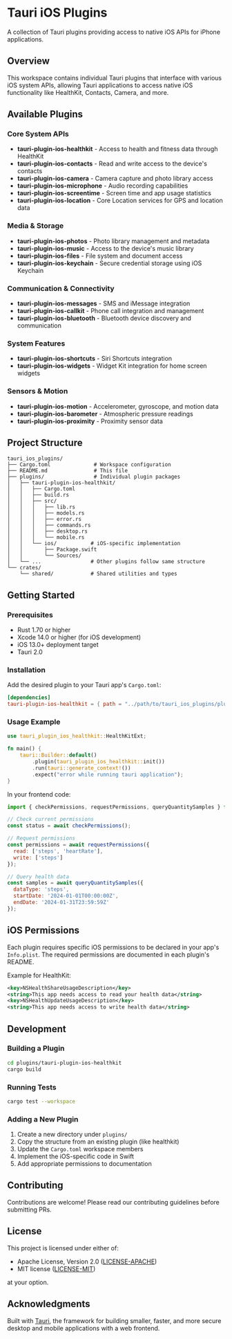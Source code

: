 # Tauri iOS Plugins

A collection of Tauri plugins providing access to native iOS APIs for iPhone applications.

## Overview

This workspace contains individual Tauri plugins that interface with various iOS system APIs, allowing Tauri applications to access native iOS functionality like HealthKit, Contacts, Camera, and more.

## Available Plugins

### Core System APIs
- **tauri-plugin-ios-healthkit** - Access to health and fitness data through HealthKit
- **tauri-plugin-ios-contacts** - Read and write access to the device's contacts
- **tauri-plugin-ios-camera** - Camera capture and photo library access
- **tauri-plugin-ios-microphone** - Audio recording capabilities
- **tauri-plugin-ios-screentime** - Screen time and app usage statistics
- **tauri-plugin-ios-location** - Core Location services for GPS and location data

### Media & Storage
- **tauri-plugin-ios-photos** - Photo library management and metadata
- **tauri-plugin-ios-music** - Access to the device's music library
- **tauri-plugin-ios-files** - File system and document access
- **tauri-plugin-ios-keychain** - Secure credential storage using iOS Keychain

### Communication & Connectivity
- **tauri-plugin-ios-messages** - SMS and iMessage integration
- **tauri-plugin-ios-callkit** - Phone call integration and management
- **tauri-plugin-ios-bluetooth** - Bluetooth device discovery and communication

### System Features
- **tauri-plugin-ios-shortcuts** - Siri Shortcuts integration
- **tauri-plugin-ios-widgets** - Widget Kit integration for home screen widgets

### Sensors & Motion
- **tauri-plugin-ios-motion** - Accelerometer, gyroscope, and motion data
- **tauri-plugin-ios-barometer** - Atmospheric pressure readings
- **tauri-plugin-ios-proximity** - Proximity sensor data

## Project Structure

```
tauri_ios_plugins/
├── Cargo.toml              # Workspace configuration
├── README.md               # This file
├── plugins/                # Individual plugin packages
│   ├── tauri-plugin-ios-healthkit/
│   │   ├── Cargo.toml
│   │   ├── build.rs
│   │   ├── src/
│   │   │   ├── lib.rs
│   │   │   ├── models.rs
│   │   │   ├── error.rs
│   │   │   ├── commands.rs
│   │   │   ├── desktop.rs
│   │   │   └── mobile.rs
│   │   └── ios/           # iOS-specific implementation
│   │       ├── Package.swift
│   │       └── Sources/
│   └── ...                # Other plugins follow same structure
└── crates/
    └── shared/            # Shared utilities and types

```

## Getting Started

### Prerequisites
- Rust 1.70 or higher
- Xcode 14.0 or higher (for iOS development)
- iOS 13.0+ deployment target
- Tauri 2.0

### Installation

Add the desired plugin to your Tauri app's `Cargo.toml`:

```toml
[dependencies]
tauri-plugin-ios-healthkit = { path = "../path/to/tauri_ios_plugins/plugins/tauri-plugin-ios-healthkit" }
```

### Usage Example

```rust
use tauri_plugin_ios_healthkit::HealthKitExt;

fn main() {
    tauri::Builder::default()
        .plugin(tauri_plugin_ios_healthkit::init())
        .run(tauri::generate_context!())
        .expect("error while running tauri application");
}
```

In your frontend code:

```javascript
import { checkPermissions, requestPermissions, queryQuantitySamples } from '@tauri-apps/plugin-ios-healthkit';

// Check current permissions
const status = await checkPermissions();

// Request permissions
const permissions = await requestPermissions({
  read: ['steps', 'heartRate'],
  write: ['steps']
});

// Query health data
const samples = await queryQuantitySamples({
  dataType: 'steps',
  startDate: '2024-01-01T00:00:00Z',
  endDate: '2024-01-31T23:59:59Z'
});
```

## iOS Permissions

Each plugin requires specific iOS permissions to be declared in your app's `Info.plist`. The required permissions are documented in each plugin's README.

Example for HealthKit:
```xml
<key>NSHealthShareUsageDescription</key>
<string>This app needs access to read your health data</string>
<key>NSHealthUpdateUsageDescription</key>
<string>This app needs access to write health data</string>
```

## Development

### Building a Plugin

```bash
cd plugins/tauri-plugin-ios-healthkit
cargo build
```

### Running Tests

```bash
cargo test --workspace
```

### Adding a New Plugin

1. Create a new directory under `plugins/`
2. Copy the structure from an existing plugin (like healthkit)
3. Update the `Cargo.toml` workspace members
4. Implement the iOS-specific code in Swift
5. Add appropriate permissions to documentation

## Contributing

Contributions are welcome! Please read our contributing guidelines before submitting PRs.

## License

This project is licensed under either of:
- Apache License, Version 2.0 ([LICENSE-APACHE](LICENSE-APACHE))
- MIT license ([LICENSE-MIT](LICENSE-MIT))

at your option.

## Acknowledgments

Built with [Tauri](https://tauri.app), the framework for building smaller, faster, and more secure desktop and mobile applications with a web frontend.